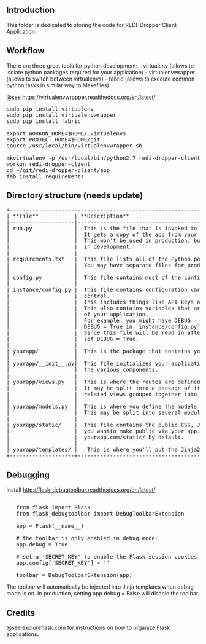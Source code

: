 ## Introduction

This folder is dedicated to storing the code for REDI-Dropper Client Application.


## Workflow

There are three great tools for python development:
    - virtualenv (allows to isolate python packages required for your application)
    - virtualenvwrapper (allows to switch between virtualenvs)
    - fabric (allows to execute common python tasks in similar way to Makefiles)

@see https://virtualenvwrapper.readthedocs.org/en/latest/

<pre>
sudo pip install virtualenv
sudo pip install virtualenvwrapper
sudo pip install fabric

export WORKON_HOME=$HOME/.virtualenvs
export PROJECT_HOME=$HOME/git
source /usr/local/bin/virtualenvwrapper.sh

mkvirtualenv -p /usr/local/bin/python2.7 redi-dropper-client
workon redi-dropper-client
cd ~/git/redi-dropper-client/app
fab install_requirements
</pre>


## Directory structure (needs update)

<pre>
+--------------------------------------------------------------------------------------------------+
| **File**           | **Description**                                                             |
|--------------------|-----------------------------------------------------------------------------|
| run.py             |  This is the file that is invoked to start up a development server.         |
|                    |  It gets a copy of the app from your package and runs it.                   |
|                    |  This won't be used in production, but it will see a lot of mileage         |
|                    |  in development.                                                            |
|                    |                                                                             |
| requirements.txt   |  This file lists all of the Python packages that your app depends on.       |
|                    |  You may have separate files for production and development dependencies.   |
|                    |                                                                             |
| config.py          |  This file contains most of the configuration variables that your app needs.|
|                    |                                                                             |
| instance/config.py |  This file contains configuration variables that shouldn't be in version    |
|                    |  control.                                                                   |
|                    |  This includes things like API keys and database URIs containing passwords. |
|                    |  This also contains variables that are specific to this particular instance |
|                    |  of your application.                                                       |
|                    |  For example, you might have DEBUG = False in config.py, but set            |
|                    |  DEBUG = True in `instance/config.py` on your local machine for development.|
|                    |  Since this file will be read in after config.py, it will override it and   |
|                    |  set DEBUG = True.                                                          |
|                    |                                                                             |
| yourapp/           |  This is the package that contains your application.                        |
|                    |                                                                             |
| yourapp/__init__.py|  This file initializes your application and brings together all of          |
|                    |  the various components.                                                    |
|                    |                                                                             |
| yourapp/views.py   |  This is where the routes are defined.                                      |
|                    |  It may be split into a package of its own (yourapp/views/) with            |
|                    |  related views grouped together into modules.                               |
|                    |                                                                             |
| yourapp/models.py  |  This is where you define the models of your application.                   |
|                    |  This may be split into several modules in the same way as views.py.        |
|                    |                                                                             |
| yourapp/static/    |  This file contains the public CSS, JavaScript, images and other files that |
|                    |  you wantto make public via your app. It is accessible from                 |
|                    |  yourapp.com/static/ by default.                                            |
|                    |                                                                             |
| yourapp/templates/ |   This is where you'll put the Jinja2 templates for your app.               |
+--------------------+-----------------------------------------------------------------------------+
</pre>

## Debugging 

Install http://flask-debugtoolbar.readthedocs.org/en/latest/

<pre>

   from flask import Flask
   from flask_debugtoolbar import DebugToolbarExtension

   app = Flask(__name__)

   # the toolbar is only enabled in debug mode:
   app.debug = True

   # set a 'SECRET_KEY' to enable the Flask session cookies
   app.config['SECRET_KEY'] = '<replace with a secret key>'

   toolbar = DebugToolbarExtension(app)
</pre>

The toolbar will automatically be injected into Jinja templates when debug mode is on.
In production, setting app.debug = False will disable the toolbar.


## Credits

@see [exploreflask.com](https://exploreflask.com/organizing.html) for instructions on
how to organize Flask applications.
